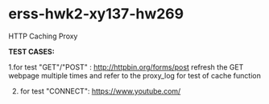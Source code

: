 # erss-hwk2-xy137-hw269


HTTP Caching Proxy

**TEST CASES:**

1.for test "GET"/"POST" : http://httpbin.org/forms/post 
  refresh the GET webpage multiple times and refer to the proxy_log for test of cache function



2. for test "CONNECT": https://www.youtube.com/
